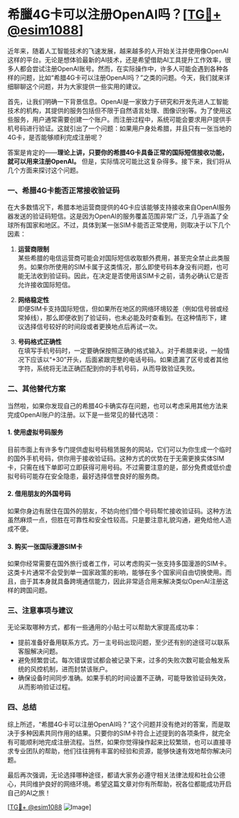 # 希臘4G卡可以注册OpenAI吗？[[TG💪+ @esim1088](https://t.me/s/esim1088)]

近年来，随着人工智能技术的飞速发展，越来越多的人开始关注并使用像OpenAI这样的平台。无论是想体验最新的AI技术，还是希望借助AI工具提升工作效率，很多人都会尝试注册OpenAI账号。然而，在实际操作中，许多人可能会遇到各种各样的问题，比如“希腊4G卡可以注册OpenAI吗？”之类的问题。今天，我们就来详细聊聊这个问题，并为大家提供一些实用的建议。

首先，让我们明确一下背景信息。OpenAI是一家致力于研究和开发先进人工智能技术的机构，其提供的服务包括但不限于自然语言处理、图像识别等。为了使用这些服务，用户通常需要创建一个账户。而注册过程中，系统可能会要求用户提供手机号码进行验证。这就引出了一个问题：如果用户身处希腊，并且只有一张当地的4G卡，是否能够顺利完成注册呢？

答案是肯定的——**理论上讲，只要你的希腊4G卡具备正常的国际短信接收功能，就可以用来注册OpenAI。** 但是，实际情况可能比这复杂得多。接下来，我们将从几个方面来探讨这个问题。

### 一、希腊4G卡能否正常接收验证码

在大多数情况下，希腊本地运营商提供的4G卡应该能够支持接收来自OpenAI服务器发送的验证码短信。这是因为OpenAI的服务覆盖范围非常广泛，几乎涵盖了全球所有国家和地区。不过，具体到某一张SIM卡能否正常使用，则取决于以下几个因素：

1. **运营商限制**  
   某些希腊的电信运营商可能会对国际短信收取额外费用，甚至完全禁止此类服务。如果你所使用的SIM卡属于这类情况，那么即使号码本身没有问题，也可能无法收到验证码。因此，在决定是否使用该SIM卡之前，请务必确认它是否允许接收国际短信。

2. **网络稳定性**  
   即便SIM卡支持国际短信，但如果所在地区的网络环境较差（例如信号弱或经常掉线），那么即便收到了验证码，也未必能及时查看到。在这种情形下，建议选择信号较好的时间段或者更换地点后再试一次。

3. **号码格式正确性**  
   在填写手机号码时，一定要确保按照正确的格式输入。对于希腊来说，一般情况下应该以“+30”开头，后面紧跟完整的电话号码。如果遗漏了区号或者其他字符，系统将无法正确匹配到你的手机号码，从而导致验证失败。

### 二、其他替代方案

当然啦，如果你发现自己的希腊4G卡确实存在问题，也可以考虑采用其他方法来完成OpenAI账户的注册。以下是一些常见的替代选项：

#### 1. 使用虚拟号码服务
目前市面上有许多专门提供虚拟号码租赁服务的网站，它们可以为你生成一个临时的国外手机号码，供你用于接收验证码。这种方式的优势在于无需更换实体SIM卡，只需在线下单即可立即获得可用号码。不过需要注意的是，部分免费或低价虚拟号码可能存在安全隐患，最好选择信誉良好的服务商。

#### 2. 借用朋友的外国号码
如果你身边有居住在国外的朋友，不妨向他们借个号码帮忙接收验证码。这种方法虽然麻烦一点，但胜在可靠性和安全性较高。只是要注意礼貌沟通，避免给他人造成不便。

#### 3. 购买一张国际漫游SIM卡
如果你经常需要在国外旅行或者工作，可以考虑购买一张支持多国漫游的SIM卡。这类卡片通常不会受到单一国家政策的影响，能够在多个国家间自由切换使用。而且，由于其本身就具备跨境通信能力，因此非常适合用来解决类似OpenAI注册这样的跨国问题。

### 三、注意事项与建议

无论采取哪种方式，都有一些通用的小贴士可以帮助大家提高成功率：

- 提前准备好备用联系方式。万一主号码出现问题，至少还有别的途径可以联系客服解决问题。
- 避免频繁尝试。每次错误尝试都会被记录下来，过多的失败次数可能会触发系统的风控机制，进而封禁该账户。
- 确保设备时间同步准确。如果手机的时间设置不正确，可能导致验证码失效，从而影响验证过程。

### 四、总结

综上所述，“希腊4G卡可以注册OpenAI吗？”这个问题并没有绝对的答案，而是取决于多种因素共同作用的结果。只要你的SIM卡符合上述提到的各项条件，就完全有可能顺利地完成注册流程。当然，如果你觉得操作起来比较繁琐，也可以直接寻求专业团队的帮助，他们往往拥有丰富的经验和资源，能够快速有效地帮你解决问题。

最后再次强调，无论选择哪种途径，都请大家务必遵守相关法律法规和社会公德心，共同维护良好的网络环境。希望这篇文章对你有所帮助，祝各位都能成功开启自己的AI之旅！

[[TG💪+ @esim1088](https://t.me/s/esim1088) ![Image](https://i.postimg.cc/4NQfJmqS/Snipaste-2025-05-13-00-14-12.png)]